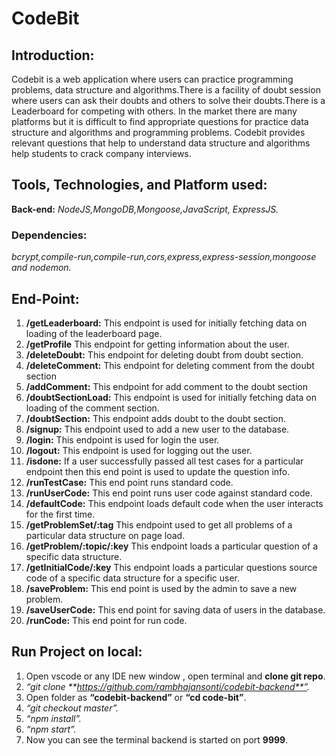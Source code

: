 # CodeBit

## Introduction:

Codebit is a web application where users can practice programming problems,
data structure and algorithms.There is a facility of doubt session where users can ask their
doubts and others to solve their doubts.There is a Leaderboard for competing with others.
In the market there are many platforms but it is difficult to find appropriate questions for
practice data structure and algorithms and programming problems. Codebit provides relevant
questions that help to understand data structure and algorithms help students to crack
company interviews.

## Tools, Technologies, and Platform used:

**Back-end:** _NodeJS,MongoDB,Mongoose,JavaScript, ExpressJS._

### Dependencies:

_bcrypt,compile-run,compile-run,cors,express,express-session,mongoose and nodemon._

## End-Point:

1. **/getLeaderboard:**
   This endpoint is used for initially fetching data on loading of the leaderboard page.
2. **/getProfile**
   This endpoint for getting information about the user.
3. **/deleteDoubt:**
   This endpoint for deleting doubt from doubt section.
4. **/deleteComment:**
   This endpoint for deleting comment from the doubt section
5. **/addComment:**
   This endpoint for add comment to the doubt section
6. **/doubtSectionLoad:**
   This endpoint is used for initially fetching data on loading of the comment section.
7. **/doubtSection:**
   This endpoint adds doubt to the doubt section.
8. **/signup:**
   This endpoint used to add a new user to the database.
9. **/login:**
   This endpoint is used for login the user.
10.   **/logout:**
      This endpoint is used for logging out the user.
11.   **/isdone:**
      If a user successfully passed all test cases for a particular endpoint then this end point is used to update the question info.
12.   **/runTestCase:**
      This end point runs standard code.
13.   **/runUserCode:**
      This end point runs user code against standard code.
14.   **/defaultCode:**
      This endpoint loads default code when the user interacts for the first time.
15.   **/getProblemSet/:tag**
      This endpoint used to get all problems of a particular data structure on page load.
16.   **/getProblem/:topic/:key**
      This endpoint loads a particular question of a specific data structure.
17.   **/getInitialCode/:key**
      This endpoint loads a particular questions source code of a specific data structure for a specific user.
18.   **/saveProblem:**
      This end point is used by the admin to save a new problem.
19.   **/saveUserCode:**
      This end point for saving data of users in the database.
20.   **/runCode:**
      This end point for run code.

## Run Project on local:

1. Open vscode or any IDE new window , open terminal and **clone git repo**.
2. _“git clone **https://github.com/rambhajansonti/codebit-backend**”._
3. Open folder as **“codebit-backend”** or **“cd code-bit”**.
4. _“git checkout master”._
5. _“npm install”._
6. _“npm start”._
7. Now you can see the terminal backend is started on port **9999**.
